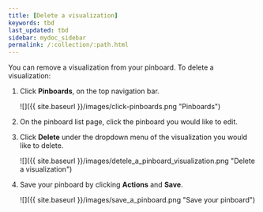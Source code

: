 ```yaml
---
title: [Delete a visualization]
keywords: tbd
last_updated: tbd
sidebar: mydoc_sidebar
permalink: /:collection/:path.html
---
```

You can remove a visualization from your pinboard. To delete a visualization:

1. Click **Pinboards**, on the top navigation bar.

     ![]({{ site.baseurl }}/images/click-pinboards.png "Pinboards")

2. On the pinboard list page, click the pinboard you would like to edit.
3. Click **Delete** under the dropdown menu of the visualization you would like to delete.

     ![]({{ site.baseurl }}/images/detele_a_pinboard_visualization.png "Delete a visualization")

4. Save your pinboard by clicking **Actions** and **Save**.

     ![]({{ site.baseurl }}/images/save_a_pinboard.png "Save your pinboard")
